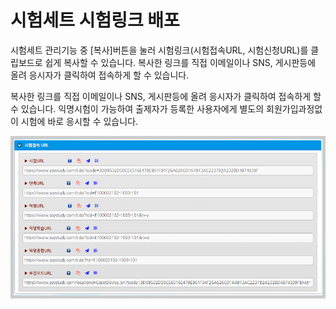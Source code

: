 # 시험세트 시험링크 배포

시험세트 관리기능 중 \[복사]버튼을 눌러 시험링크(시험접속URL, 시험신청URL)를 클립보드로 쉽게 복사할 수 있습니다. 복사한 링크를 직접 이메일이나 SNS, 게시판등에 올려 응시자가 클릭하여 접속하게 할 수 있습니다.

복사한 링크를 직접 이메일이나 SNS, 게시판등에 올려 응시자가 클릭하여 접속하게 할 수 있습니다. 익명시험이 가능하여 출제자가 등록한 사용자에게 별도의 회원가입과정없이 시험에 바로 응시할 수 있습니다.&#x20;

![](../../.gitbook/assets/link.png)
